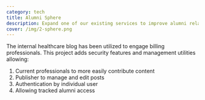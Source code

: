 ```yaml
---
category: tech
title: Alumni Sphere
description: Expand one of our existing services to improve alumni relationships.
cover: /img/2-sphere.png
---
```

The internal healthcare blog has been utilized to engage billing professionals. This project adds security features and management utilities allowing:

1. Current professionals to more easily contribute content 
2. Publisher to manage and edit posts
3. Authentication by individual user
4. Allowing tracked alumni access